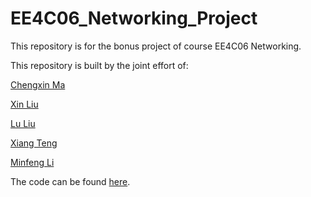 # EE4C06_Networking_Project

This repository is for the bonus project of course EE4C06 Networking.

This repository is built by the joint effort of:

[Chengxin Ma](https://github.com/MaChengxin)

[Xin Liu](https://github.com/L-KID)

[Lu Liu](https://github.com/Nirvanall)

[Xiang Teng](https://github.com/Andyteng)

[Minfeng Li](https://github.com/lmf5103510)

The code can be found [here](https://github.com/MaChengxin/EE4C06_Networking_Project/tree/master/code).
